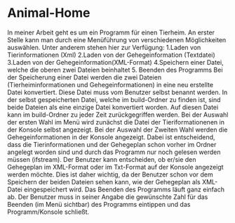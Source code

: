 # Animal-Home
In meiner Arbeit geht es um ein Programm für einen Tierheim. An erster Stelle kann man durch eine Menüführung von verschiedenen Möglichkeiten auswählen. Unter anderem stehen hier zur Verfügung: 
1.Laden von Tierinformationen (Xml)
2.Laden von der Gehegeinformation (Textdatei)
3.Laden von der Gehegeinformation(XML-Format) 
4.Speichern einer Datei, welche die oberen zwei Dateien beinhaltet
5. Beenden des Programms
Bei der Speicherung einer Datei werden die zwei Dateien (Tierheiminformationen und Gehegeinformationen) in eine neu erstellte Datei konvertiert. Diese Datei muss vom Benutzer selbst benannt werden. In der selbst gespeicherten Datei, welche im build-Ordner zu finden ist, sind beide Dateien als eine einzige Datei konvertiert worden. Auf diesen Datei kann im build-Ordner zu jeder Zeit zurückgegriffen werden. Bei der Auswahl der ersten Wahl im Menü wird zunächst die Datei der Tieriformationenen in der Konsole selbst angezeigt. Bei der Auswahl der Zweiten Wahl werden die Gehegeinformationen in der Konsole angezeigt. Dabei ist entscheidend, dass die Tierinformationen und der Gehegeplan schon vorher im Ordner angelegt worden sind und durch das Programm nur noch gelesen werden müssen (ifstream).
Der Benutzer kann entscheiden, ob er/sie den Gehegeplan im XML-Format oder im Txt-Format auf der Konsole angezeigt werden möchte. Dies ist daher wichtig, da der Benutzer schon vor dem Speichern der beiden Dateien sehen kann, wie der Gehegeplan als XML-Datei eingespeichert wird.
Das Beenden des Programms läuft ganz einfach ab. Der Benutzer muss in seiner Angabe die gewünschte Zahl für das Beenden (im Menü sichtbar) des Programms eintippen und das Programm/Konsole schließt.


